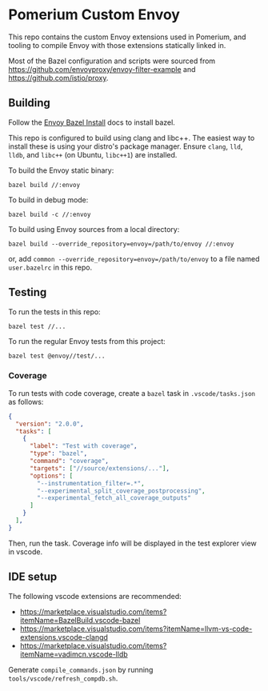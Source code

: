 # Pomerium Custom Envoy

This repo contains the custom Envoy extensions used in Pomerium, and tooling to compile Envoy with
those extensions statically linked in.

Most of the Bazel configuration and scripts were sourced from https://github.com/envoyproxy/envoy-filter-example and https://github.com/istio/proxy.

## Building

Follow the [Envoy Bazel Install](https://github.com/envoyproxy/envoy/blob/main/bazel/README.md#installing-bazelisk-as-bazel) docs to install bazel.

This repo is configured to build using clang and libc++. The easiest way to install these is using your distro's package manager. Ensure `clang`, `lld`, `lldb`, and `libc++` (on Ubuntu, `libc++1`) are installed.

To build the Envoy static binary:

`bazel build //:envoy`

To build in debug mode:

`bazel build -c //:envoy`

To build using Envoy sources from a local directory:

`bazel build --override_repository=envoy=/path/to/envoy //:envoy`

or, add `common --override_repository=envoy=/path/to/envoy` to a file named `user.bazelrc` in this repo.

## Testing

To run the tests in this repo:

`bazel test //...`

To run the regular Envoy tests from this project:

`bazel test @envoy//test/...`

### Coverage

To run tests with code coverage, create a `bazel` task in `.vscode/tasks.json` as follows:

```json
{
  "version": "2.0.0",
  "tasks": [
    {
      "label": "Test with coverage",
      "type": "bazel",
      "command": "coverage",
      "targets": ["//source/extensions/..."],
      "options": [
        "--instrumentation_filter=.*",
        "--experimental_split_coverage_postprocessing",
        "--experimental_fetch_all_coverage_outputs"
      ]
    }
  ],
}
```

Then, run the task. Coverage info will be displayed in the test explorer view in vscode.

## IDE setup

The following vscode extensions are recommended:

- https://marketplace.visualstudio.com/items?itemName=BazelBuild.vscode-bazel
- https://marketplace.visualstudio.com/items?itemName=llvm-vs-code-extensions.vscode-clangd
- https://marketplace.visualstudio.com/items?itemName=vadimcn.vscode-lldb

Generate `compile_commands.json` by running `tools/vscode/refresh_compdb.sh`.